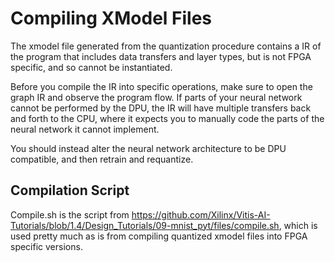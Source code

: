 # Compiling XModel Files

The xmodel file generated from the quantization procedure contains a IR of the program that includes data transfers and layer types, but is not FPGA specific, and so cannot be instantiated.

Before you compile the IR into specific operations, make sure to open the graph IR and observe the program flow.
If parts of your neural network cannot be performed by the DPU, the IR will have multiple transfers back and forth to the CPU, where it expects
you to manually code the parts of the neural network it cannot implement.

You should instead alter the neural network architecture to be DPU compatible, and then retrain and requantize.

## Compilation Script

Compile.sh is the script from https://github.com/Xilinx/Vitis-AI-Tutorials/blob/1.4/Design_Tutorials/09-mnist_pyt/files/compile.sh, which is used pretty much as is from compiling quantized xmodel files into FPGA specific versions.